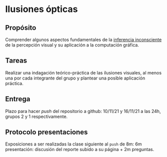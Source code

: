 # Ilusiones ópticas

## Propósito

Comprender algunos aspectos fundamentales de la [inferencia inconsciente](https://github.com/VisualComputing/Cognitive) de la percepción visual y su aplicación a la computación gráfica.

## Tareas

Realizar una indagación teórico-práctica de las ilusiones visuales, al menos una por cada integrante del grupo y plantear una posible aplicación práctica.

## Entrega

Plazo para hacer _push_ del repositorio a github: 10/11/21 y 16/11/21 a las 24h, grupos 2 y 1 respectivamente.

## Protocolo presentaciones

Exposiciones a ser realizadas la clase siguiente al `push` de 8m: 6m presentación: discusión del reporte subido a su página + 2m preguntas.

